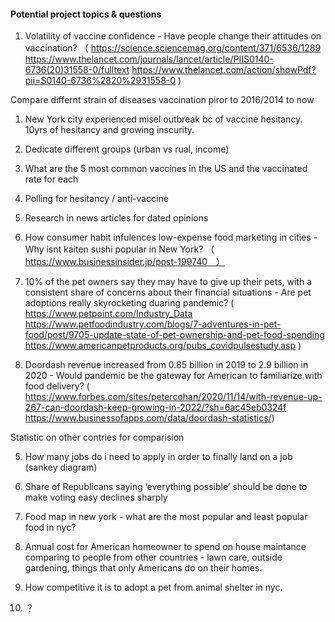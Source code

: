 #### Potential project topics & questions

1. Volatility of vaccine confidence - Have people change their attitudes on vaccination? 
（  https://science.sciencemag.org/content/371/6536/1289
https://www.thelancet.com/journals/lancet/article/PIIS0140-6736(20)31558-0/fulltext
https://www.thelancet.com/action/showPdf?pii=S0140-6736%2820%2931558-0 )

Compare differnt strain of diseases vaccination piror to 2016/2014 to now
1. New York city experienced misel outbreak bc of vaccine hesitancy. 10yrs of hesitancy and growing inscurity.
2. Dedicate different groups (urban vs rual, income)
3. What are the 5 most common vaccines in the US and the vaccinated rate for each 
4. Polling for hesitancy / anti-vaccine 
5. Research in news articles for dated opinions 



2. How consumer habit infulences low-expense food marketing in cities - Why isnt kaiten sushi popular in New York? 
（　https://www.businessinsider.jp/post-199740　）

3. 10% of the pet owners say they may have to give up their pets, with a consistent share of concerns about their financial situations - Are pet adoptions really skyrocketing duaring pandemic? 
 ( https://www.petpoint.com/Industry_Data 
 https://www.petfoodindustry.com/blogs/7-adventures-in-pet-food/post/9705-update-state-of-pet-ownership-and-pet-food-spending
 https://www.americanpetproducts.org/pubs_covidpulsestudy.asp )



4. Doordash revenue increased from 0.85 billion in 2019 to 2.9 billion in 2020 - Would pandemic be the gateway for American to familiarize with food delivery? 
 ( https://www.forbes.com/sites/petercohan/2020/11/14/with-revenue-up-267-can-doordash-keep-growing-in-2022/?sh=6ac45eb0324f 
 https://www.businessofapps.com/data/doordash-statistics/)

 Statistic on other contries for comparision

5. How many jobs do i need to apply in order to finally land on a job (sankey diagram)

6. Share of Republicans saying ‘everything possible’ should be done to make voting easy declines sharply

7. Food map in new york - what are the most popular and least popular food in nyc?

8. Annual cost for American homeowner to spend on house maintance comparing to people from other countries - lawn care, outside gardening, things that only Americans do on their homes.

9. How competitive it is to adopt a pet from animal shelter in nyc.

10. ？
